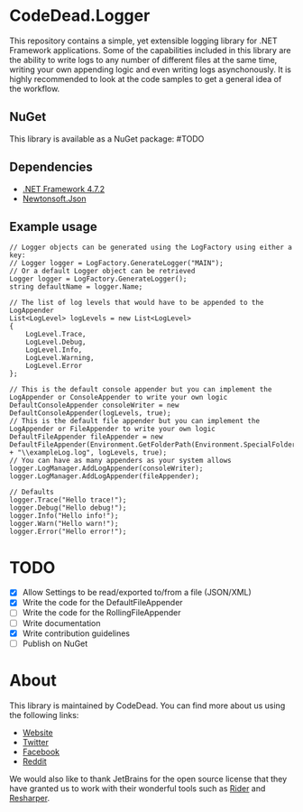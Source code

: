 # CodeDead.Logger
This repository contains a simple, yet extensible logging library for .NET Framework applications. Some of the capabilities included in this library are the ability to write logs to any number of different
files at the same time, writing your own appending logic and even writing logs asynchonously. It is highly recommended to look at the code samples to get a general idea of the workflow.

## NuGet
This library is available as a NuGet package:
#TODO

## Dependencies
* [.NET Framework 4.7.2](https://dotnet.microsoft.com/download/dotnet-framework/net472)
* [Newtonsoft.Json](https://github.com/JamesNK/Newtonsoft.Json)

## Example usage

```
// Logger objects can be generated using the LogFactory using either a key:
// Logger logger = LogFactory.GenerateLogger("MAIN");
// Or a default Logger object can be retrieved
Logger logger = LogFactory.GenerateLogger();
string defaultName = logger.Name;

// The list of log levels that would have to be appended to the LogAppender
List<LogLevel> logLevels = new List<LogLevel>
{
	LogLevel.Trace,
	LogLevel.Debug,
	LogLevel.Info,
	LogLevel.Warning,
	LogLevel.Error
};

// This is the default console appender but you can implement the LogAppender or ConsoleAppender to write your own logic
DefaultConsoleAppender consoleWriter = new DefaultConsoleAppender(logLevels, true);
// This is the default file appender but you can implement the LogAppender or FileAppender to write your own logic
DefaultFileAppender fileAppender = new DefaultFileAppender(Environment.GetFolderPath(Environment.SpecialFolder.DesktopDirectory) + "\\exampleLog.log", logLevels, true);
// You can have as many appenders as your system allows
logger.LogManager.AddLogAppender(consoleWriter);
logger.LogManager.AddLogAppender(fileAppender);

// Defaults
logger.Trace("Hello trace!");
logger.Debug("Hello debug!");
logger.Info("Hello info!");
logger.Warn("Hello warn!");
logger.Error("Hello error!");
```

# TODO
- [X] Allow Settings to be read/exported to/from a file (JSON/XML)
- [X] Write the code for the DefaultFileAppender
- [ ] Write the code for the RollingFileAppender
- [ ] Write documentation
- [X] Write contribution guidelines
- [ ] Publish on NuGet

# About
This library is maintained by CodeDead. You can find more about us using the following links:
* [Website](https://codedead.com)
* [Twitter](https://twitter.com/C0DEDEAD)
* [Facebook](https://facebook.com/deadlinecodedead)
* [Reddit](https://reddit.com/r/CodeDead/)

We would also like to thank JetBrains for the open source license that they have granted us to work with their wonderful tools such as [Rider](https://jetbrains.com/rider) and [Resharper](https://jetbrains.com/resharper).
